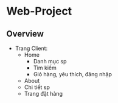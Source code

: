 # Web-Project

## Overview

- Trang Client:
  - Home
    - Danh mục sp
    - Tìm kiếm
    - Giỏ hàng, yêu thích, đăng nhập
  - About
  - Chi tiết sp
  - Trang đặt hàng